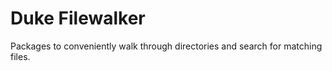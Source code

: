 Duke Filewalker
===============

Packages to conveniently walk through directories and search for matching files.
